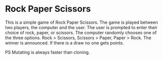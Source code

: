 # Rock Paper Scissors

This is a simple game of Rock Paper Scissors.
The game is played between two players, the computer and the user.
The user is prompted to enter their choice of rock, paper, or scissors.
The computer randomly chooses one of the three options.
Rock > Scissors, Scissors > Paper, Paper > Rock.
The winner is announced.
If there is a draw no one gets points.

PS Mutating is always faster than cloning.
